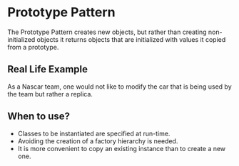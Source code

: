# Prototype Pattern

The Prototype Pattern creates new objects, but rather than creating non-initialized objects it returns objects that are initialized with values it copied from a prototype.

## Real Life Example

As a Nascar team, one would not like to modify the car that is being used by the team but rather a replica.

## When to use?

* Classes to be instantiated are specified at run-time.
* Avoiding the creation of a factory hierarchy is needed.
* It is more convenient to copy an existing instance than to create a new one.
